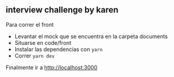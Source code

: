 
## interview challenge by karen
Para correr el front
- Levantar el mock que se encuentra en la carpeta documents
- Situarse en code/front
- Instalar las dependencias con `yarn` 
- Correr `yarn dev`

Finalmente ir a [http://localhost:3000](http://localhost:3000) 
